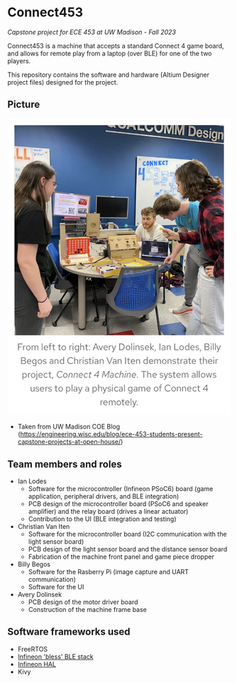# Connect453
*Capstone project for ECE 453 at UW Madison - Fall 2023*

Connect453 is a machine that accepts a standard Connect 4 game board, and allows for remote play from a laptop (over BLE) for one of the two players.

This repository contains the software and hardware (Altium Designer project files) designed for the project.

## Picture
![](images/connect453_coe_blog.jpeg)
- Taken from UW Madison COE Blog (https://engineering.wisc.edu/blog/ece-453-students-present-capstone-projects-at-open-house/)

## Team members and roles
- Ian Lodes
    - Software for the microcontroller (Infineon PSoC6) board (game application, peripheral drivers, and BLE integration) 
    - PCB design of the microcontroller board (PSoC6 and speaker amplifier) and the relay board (drives a linear actuator)
    - Contribution to the UI (BLE integration and testing)
- Christian Van Iten
    - Software for the microcontroller board (I2C communication with the light sensor board)
    - PCB design of the light sensor board and the distance sensor board
    - Fabrication of the machine front panel and game piece dropper
- Billy Begos
    - Software for the Rasberry Pi (image capture and UART communication)
    - Software for the UI
- Avery Dolinsek
    - PCB design of the motor driver board
    - Construction of the machine frame base

## Software frameworks used
- FreeRTOS
- [Infineon 'bless' BLE stack](https://github.com/Infineon/bless)
- [Infineon HAL](https://github.com/Infineon/mtb-hal-cat1)
- Kivy

